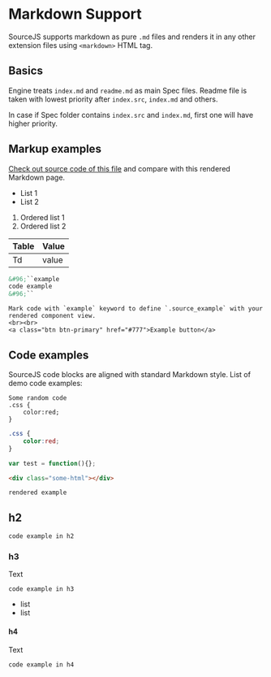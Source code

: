 # Markdown Support

SourceJS supports markdown as pure `.md` files and renders it in any other extension files using `<markdown>` HTML tag.

## Basics

Engine treats `index.md` and `readme.md` as main Spec files. Readme file is taken with lowest priority after `index.src`, `index.md` and others.

In case if Spec folder contains `index.src` and `index.md`, first one will have higher priority.

## Markup examples

[Check out source code of this file](/docs/markdown/readme.md) and compare with this rendered Markdown page.

* List 1
* List 2


1. Ordered list 1
2. Ordered list 2

| Table | Value |
|---|---|
| Td | value |

```html
&#96;``example
code example
&#96;``
```

```example
Mark code with `example` keyword to define `.source_example` with your rendered component view.
<br><br>
<a class="btn btn-primary" href="#777">Example button</a>
```

## Code examples

SourceJS code blocks are aligned with standard Markdown style. List of demo code examples:

```
Some random code
.css {
    color:red;
}
```

```css
.css {
    color:red;
}
```

```js
var test = function(){};
```

```html
<div class="some-html"></div>
```

```example
rendered example
```

## h2

```example
code example in h2
```

### h3

Text

```example
code example in h3
```

* list
* list

#### h4

Text

```example
code example in h4
```
